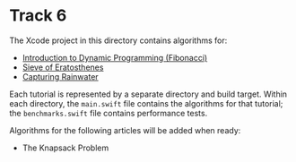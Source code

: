 # Track 6

The Xcode project in this directory contains algorithms for:

* [Introduction to Dynamic Programming (Fibonacci)](Algorithms%20(Xcode%20Project)/Fibonacci)
* [Sieve of Eratosthenes](Algorithms%20(Xcode%20Project)/SieveOfEratosthenes)
* [Capturing Rainwater](Algorithms%20(Xcode%20Project)/CapturingRainwater)

Each tutorial is represented by a separate directory and build target. Within each directory, the `main.swift` file contains the algorithms for that tutorial; the `benchmarks.swift` file contains performance tests.

Algorithms for the following articles will be added when ready:

* The Knapsack Problem
